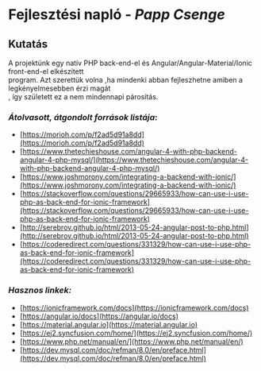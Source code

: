 # **Fejlesztési napló** - *Papp Csenge*

## **Kutatás**

A projektünk egy natív PHP back-end-el és Angular/Angular-Material/Ionic front-end-el elkészített \
program. Azt szerettük volna ,ha mindenki abban fejleszhetne amiben a legkényelmesebben érzi magát \
, így született ez a nem mindennapi párosítás. 

### *Átolvasott, átgondolt források listája*:
- [https://morioh.com/p/f2ad5d91a8dd](https://morioh.com/p/f2ad5d91a8dd)
- [https://www.thetechieshouse.com/angular-4-with-php-backend-angular-4-php-mysql/](https://www.thetechieshouse.com/angular-4-with-php-backend-angular-4-php-mysql/)
- [https://www.joshmorony.com/integrating-a-backend-with-ionic/](https://www.joshmorony.com/integrating-a-backend-with-ionic/)
- [https://stackoverflow.com/questions/29665933/how-can-use-i-use-php-as-back-end-for-ionic-framework](https://stackoverflow.com/questions/29665933/how-can-use-i-use-php-as-back-end-for-ionic-framework)
- [http://serebrov.github.io/html/2013-05-24-angular-post-to-php.html](http://serebrov.github.io/html/2013-05-24-angular-post-to-php.html)
- [https://coderedirect.com/questions/331329/how-can-use-i-use-php-as-back-end-for-ionic-framework](https://coderedirect.com/questions/331329/how-can-use-i-use-php-as-back-end-for-ionic-framework)

### *Hasznos linkek:*
- [https://ionicframework.com/docs](https://ionicframework.com/docs)
- [https://angular.io/docs](https://angular.io/docs)
- [https://material.angular.io](https://material.angular.io)
- [https://ej2.syncfusion.com/home/](https://ej2.syncfusion.com/home/)
- [https://www.php.net/manual/en/](https://www.php.net/manual/en/)
- [https://dev.mysql.com/doc/refman/8.0/en/preface.html](https://dev.mysql.com/doc/refman/8.0/en/preface.html)